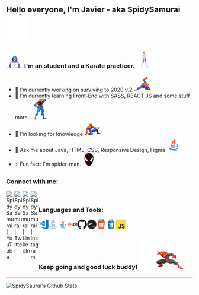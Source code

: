 ## Hello everyone, I'm Javier - aka SpidySamurai <img src="https://github.com/SpidySamurai/SpidySamurai/blob/master/Assets/saludo-spidy.gif" width="60px">

### <img src="https://github.com/SpidySamurai/SpidySamurai/blob/master/Assets/Developer.gif" width="45px"> I'm an student and a Karate practicer. <img src="https://github.com/SpidySamurai/SpidySamurai/blob/master/Assets/karate-p.gif" width="45px">

- 🔭 I’m currently working on surviving to 2020 v.2 <img src="https://github.com/SpidySamurai/SpidySamurai/blob/master/Assets/work-spidy.gif" width="50px">
- 🌱 I’m currently learning Front-End with SASS, REACT JS and some stuff more... <img src="https://github.com/SpidySamurai/SpidySamurai/blob/master/Assets/learn-spidy.gif" width="35px">
- 🤔 I’m looking for knowledge <img src="https://github.com/SpidySamurai/SpidySamurai/blob/master/Assets/help-spidy.gif" width="50px">
- 💬 Ask me about Java, HTML, CSS, Responsive Design, Figma <img src="https://github.com/SpidySamurai/SpidySamurai/blob/master/Assets/java-icon.png" width="40px">
- ⚡ Fun fact: I'm spider-man. <img src="https://github.com/SpidySamurai/SpidySamurai/blob/master/Assets/spidy.png" width="35px">

### Connect with me:

[<img align="left" alt="SpidySamurai | YouTube" width="22px" src="https://cdn.jsdelivr.net/npm/simple-icons@v3/icons/youtube.svg" />][youtube]
[<img align="left" alt="SpidySamurai | Twitter" width="22px" src="https://cdn.jsdelivr.net/npm/simple-icons@v3/icons/twitter.svg" />][twitter]
[<img align="left" alt="SpidySamurai | LinkedIn" width="22px" src="https://cdn.jsdelivr.net/npm/simple-icons@v3/icons/linkedin.svg" />][linkedin]
[<img align="left" alt="SpidySamurai | Instagram" width="22px" src="https://cdn.jsdelivr.net/npm/simple-icons@v3/icons/instagram.svg" />][instagram]

<br />

### Languages and Tools:

<img align="left" alt="Visual Studio Code" width="26px" src="https://raw.githubusercontent.com/github/explore/80688e429a7d4ef2fca1e82350fe8e3517d3494d/topics/visual-studio-code/visual-studio-code.png" />
<img align="left" alt="Visual Studio Code" width="26px" src="https://raw.githubusercontent.com/github/explore/80688e429a7d4ef2fca1e82350fe8e3517d3494d/topics/c/c.png" />
<img align="left" alt="Visual Studio Code" width="26px" src="https://github.com/SpidySamurai/SpidySamurai/blob/master/Assets/java-icon.png" />
<img align="left" alt="Git" width="26px" src="https://raw.githubusercontent.com/github/explore/80688e429a7d4ef2fca1e82350fe8e3517d3494d/topics/git/git.png" />
<img align="left" alt="GitHub" width="26px" src="https://raw.githubusercontent.com/github/explore/78df643247d429f6cc873026c0622819ad797942/topics/github/github.png" />
<img align="left" alt="HTML5" width="26px" src="https://raw.githubusercontent.com/github/explore/80688e429a7d4ef2fca1e82350fe8e3517d3494d/topics/terminal/terminal.png" />
<img align="left" alt="HTML5" width="26px" src="https://raw.githubusercontent.com/github/explore/80688e429a7d4ef2fca1e82350fe8e3517d3494d/topics/html/html.png" />
<img align="left" alt="CSS3" width="26px" src="https://raw.githubusercontent.com/github/explore/80688e429a7d4ef2fca1e82350fe8e3517d3494d/topics/css/css.png" />
<img align="left" alt="JavaScript" width="26px" src="https://raw.githubusercontent.com/github/explore/80688e429a7d4ef2fca1e82350fe8e3517d3494d/topics/javascript/javascript.png" />

<br />
<br />

### Keep going and good luck buddy! <img src="https://github.com/SpidySamurai/SpidySamurai/blob/master/Assets/good-spidy.gif" width="120px">

---

<img align="left" alt="SpidySaurai's Github Stats" src="https://github-readme-stats.vercel.app/api?username=SpidySamurai&show_icons=true&hide_border=true" />

[Home Automation System]: https://github.com/SpidySamurai/Home_Automation_System
<!--
[website]: 
-->
[twitter]: https://twitter.com/SpidySamurai
[youtube]: https://www.youtube.com/channel/UC6UZf4uBq4PlQYFObEwdMqA
[instagram]: https://www.instagram.com/javi_spidy/
[linkedin]: https://www.linkedin.com/in/javier-fernando-chi-ortiz-7252221b2/
